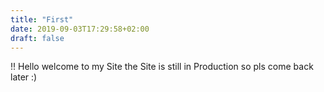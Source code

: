 ```yaml
---
title: "First"
date: 2019-09-03T17:29:58+02:00
draft: false
---
```


!! Hello welcome to my Site the Site is still in Production so pls come back later :)
